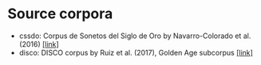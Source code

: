 # Source corpora

- cssdo: Corpus de Sonetos del Siglo de Oro by Navarro-Colorado et al. (2016) [[link]](https://github.com/bncolorado/CorpusSonetosSigloDeOro)
- disco: DISCO corpus by Ruiz et al. (2017), Golden Age subcorpus [[link]](https://github.com/pruizf/disco)
